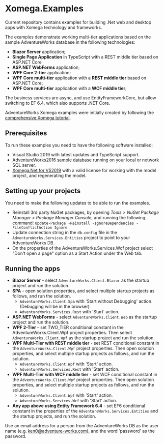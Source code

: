 # Xomega.Examples
Current repository contains examples for building .Net web and desktop apps with Xomega technology and frameworks.

The examples demonstrate working multi-tier applications based on the sample AdventureWorks database in the following technologies:
- **Blazor Server** application;
- **Single Page Application** in TypeScript with a REST middle tier based on ASP.NET Core
- **ASP.NET WebForms** application;
- **WPF Core 2-tier** application;
- **WPF Core multi-tier** application with a **REST middle tier** based on ASP.NET Core;
- **WPF Core multi-tier** application with a **WCF middle tier**;

The business services are async, and use EntityFrameworkCore, but allow switching to EF 6.4, which also supports .NET Core.

AdventureWorks Xomega examples were initially created by following the [comprehensive Xomega tutorial](https://xomega.net/Tutorials/WalkThrough.aspx).

## Prerequisites
To run these examples you need to have the following software installed:
- Visual Studio 2019 with latest updates and TypeScript support.
- [AdventureWorks2016 sample database](https://github.com/Microsoft/sql-server-samples/releases/download/adventureworks/AdventureWorks2016.bak) running on your local or network SQL server.
- [Xomega.Net for VS2019](https://xomega.net/System/Download.aspx) with a valid license for working with the model project, and regenerating the model.

## Setting up your projects
You need to make the following updates to be able to run the examples.
- Reinstall 3rd party NuGet packages, by opening _Tools > NuGet Package Manager > Package Manager Console_, and running the following command: `Update-Package -Reinstall -IgnoreDependencies -FileConflictAction Ignore`
- Update connection string in the `db.config` file in the `AdventureWorks.Services.Entities` project to point to your AdventureWorks DB.
- On the properties of the AdventureWorks.Services.Wcf project select "Don't open a page" option as a Start Action under the Web tab.

## Running the apps
* **Blazor Server** - select `AdventureWorks.Client.Blazor` as the startup project and run the solution.
* **SPA** - open solution properties, and select multiple startup projects as follows, and run the solution.
  * `AdventureWorks.Client.Spa` with 'Start without Debugging' action. (Debugging will be in the browser)
  * `AdventureWorks.Services.Rest` with 'Start' action.
* **ASP.NET WebForms** - select `AdventureWorks.Client.Web` as the startup project and run the solution.
* **WPF 2-Tier** - set TWO_TIER conditional constant in the AdventureWorks.Client.Wpf project properties.
  Then select `AdventureWorks.Client.Wpf` as the startup project and run the solution.
* **WPF Multi-Tier with REST middle tier** - set REST conditional constant in the `AdventureWorks.Client.Wpf` project properties.
  Then open solution properties, and select multiple startup projects as follows, and run the solution.
  * `AdventureWorks.Client.Wpf` with 'Start' action.
  * `AdventureWorks.Services.Rest` with 'Start' action.
* **WPF Multi-Tier with WCF middle tier** - set WCF conditional constant in the `AdventureWorks.Client.Wpf` project properties.
  Then open solution properties, and select multiple startup projects as follows, and run the solution.
  * `AdventureWorks.Client.Wpf` with 'Start' action.
  * `AdventureWorks.Services.Wcf` with 'Start' action.
* **Any app above using Entity Framework 6.4** - set EF6 conditional constant in the properties of the `AdventureWorks.Services.Entities`
  and the startup projects, and run the solution.

Use an email address for a person from the AdventureWorks DB as the user name (e.g. ken0@adventure-works.com), and the word 'password' as the password.
